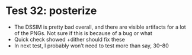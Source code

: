 # Test 32: posterize

* The DSSIM is pretty bad overall, and there are visible artifacts for a lot of the PNGs. Not sure if this is because of a bug or what
* Quick check showed +dither should fix these
* In next test, I probably won’t need to test more than say, 30–80